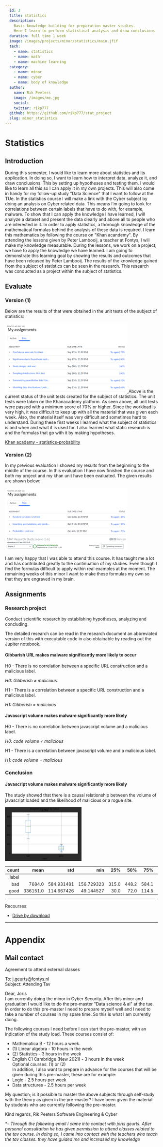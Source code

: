 ```yaml
---
  id: 3
  title: statistics 
  description:
    Basic knowledge building for preparation master studies. 
    Here I learn to perform statistical analysis and draw conclusions
  duration: full time 1 week 
  image: /images/projects/minor/statistics/main.jfif
  tech:
    - name: statistics 
    - name: math
    - name: machine learning
  category:
    - name: minor
    - name: cyber
    - name: body of knowledge
  author:
    name: Rik Peeters
    image: /images/me.jpg
    social:
    twitter: rikp777
  github: https://github.com/rikp777/stat_project
  slug: minor_statistics
---
```


# Statistics 
## Introduction
During this semester, I would like to learn more about statistics and its application. 
In doing so, I want to learn how to interpret data, analyze it, and draw conclusions. 
This by setting up hypotheses and testing them. I would like to learn all this so I can apply it in my own projects. This will also come in handy for my follow-up study "Data Science" that I want to follow at the TUe. In the statistics course I will make a link with the Cyber subject by doing an analysis on Cyber related data. 
This means I'm going to look for correlations between certain labels that have to do with, for example, malware. To show that I can apply the knowledge I have learned, I will analyze a dataset and present the data clearly and above all to people who are interested in it.
In order to apply statistics, a thorough knowledge of the mathematical formulas behind the analysis of these data is required. I learn this mathematics by following the course on "Khan acandemy". 
By attending the lessons given by Peter Lambooij, a teacher at Fontys, I will make my knowledge measurable. During the lessons, we work on a project; we have to apply the knowledge we have learned. 
I am going to demonstrate this learning goal by showing the results and outcomes that have been released by Peter Lambooij. The results of the knowledge gained from the subject of statistics can be seen in the research. This research was conducted as a project within the subject of statistics. 

## Evaluate
### Version (1)
Below are the results of that were obtained in the unit tests of the subject of statistics: 

<a href="/images/projects/minor/statistics/first_results.png" target="_blank" rel="some text">
  <img width="80%" src="/images/projects/minor/statistics/first_results.png" alt="First test results"/>
</a>
Above is the current status of the unit tests created for the subject of statistics. The unit tests were taken on the Khanacademy platform.  As seen above, all unit tests were passed with a minimum score of 70% or higher.  Since the workload is very high, it was difficult to keep up with all the material that was given each week. Also, the material itself was very difficult and sometimes hard to understand. During these first weeks I learned what the subject of statistics is and when and what it is used for. I also learned what static research is and the formulas that go with it by making hypotheses. 

[Khan academy - statistics-probability](https://www.khanacademy.org/math/statistics-probability)

### Version (2)

In my previous evaluation I showed my results from the beginning to the middle of the course. In this evaluation I have now finished the course and both my project and my khan unit have been evaluated. The given results are shown below:

<a href="/images/projects/minor/statistics/second_results.png" target="_blank" rel="some text">
  <img width="80%" src="/images/projects/minor/statistics/second_results.png" alt="second test results"/>
</a>

<a href="/images/projects/minor/statistics/research_project.png" target="_blank" rel="some text">
  <img width="80%" src="/images/projects/minor/statistics/research_project.png" alt="research project result"/>
</a>

I am very happy that I was able to attend this course. It has taught me a lot and has contributed greatly to the continuation of my studies. Even though I find the formulas difficult to apply within real examples at the moment. The remaining weeks of this minor I want to make these formulas my own so that they are engraved in my brain. 

## Assignments
### Research project

Conduct scientific research by establishing hypotheses, analyzing and concluding. 

The detailed research can be read in the research document an abbreviated version of this with executable code in also obtainable by reading out the Jupiter notebook. 

#### Gibbarish URL makes malware significantly more likely to occur
H0 - There is no correlation between a specific URL construction and a malicious label.

*H0: Gibberish ≠ malicious* 

H1 - There is a correlation between a specific URL construction and a malicious label.

*H1:  Gibberish = malicious*


#### Javascript volume makes malware significantly more likely
H0 - There is no correlation between javascript volume and a malicious label.

*H0: code volume ≠ malicious*

H1 - There is a correlation between javascript volume and a malicious label.

*H1: code volume = malicious*



### Conclusion

#### Javascript volume makes malware significantly more likely

The study showed that there is a causal relationship between the volume of javascript loaded and the likelihood of malicious or a rogue site.  

<a href="/images/projects/minor/statistics/plot.png" target="_blank" rel="some text">
  <img width="50%" src="/images/projects/minor/statistics/plot.png" alt="plot"/>
</a>

| count |     mean |        std |        min |   25% |   50% |   75% |   max |       |
| ----: | -------: | ---------: | ---------: | ----: | ----: | ----: | ----: | ----: |
| label |          |            |            |       |       |       |       |       |
|   bad |   7684.0 | 584.931481 | 156.729323 | 315.0 | 448.2 | 584.1 | 721.8 | 854.1 |
|  good | 336151.0 | 114.667426 |  49.144527 |  30.0 |  72.0 | 114.5 | 157.5 | 199.5 |


***

Recourses: 
- [Drive by download](https://www.kaspersky.com/resource-center/definitions/drive-by-download)

***
# Appendix
## Mail contact 
Agreement to attend external classes

To: j.geurts@fontys.nl \
Subject: Attending Tav

Dear, Joris  
I am currently doing the minor in Cyber Security. 
After this minor and graduation I would like to do the pre-master "Data science & ai" at the tue. 
In order to do this pre-master I need to prepare myself well and I need to take a number of courses in my spare time. 
So this is what I am currently doing.

The following courses I need before I can start the pre-master, with an indication of the study load.
These courses consist of:
- Mathematica B - 12 hours a week.
- (1) Linear algebra - 10 hours in the week
- (2) Statistics - 3 hours in the week
- English C1 Cambridge (New 2021) - 3 hours in the week  
  Optional courses: (1) or (2)  
  In addition, I also want to prepare in advance for the courses that will be given during this pre-master, these are for example:
- Logic - 2.5 hours per week
- Data structures - 2.5 hours per week

My question; is it possible to master the above subjects through self-study with the theory as given in the pre-master? 
I have been given the material by students who are currently following the pre-master.

Kind regards,
Rik Peeters
Software Engineering & Cyber  

*- _Through the following email I came into contact with joris geurts.
After personal consultation he has given permission to attend classes related to the tav course.
In doing so, I came into contact with the teachers who teach the tav classes. 
they have guided me and increased my knowledge_
